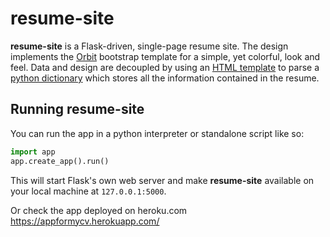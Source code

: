 # resume-site  
**resume-site** is a Flask-driven, single-page resume site.
The design implements the [Orbit](https://themes.3rdwavemedia.com/website-templates/orbit-free-resume-cv-template-for-developers/) bootstrap template for a simple, yet colorful, look and feel.
Data and design are decoupled by using an [HTML template](https://github.com/johnmarcampbell/resume-site/blob/master/app/templates/index.html) to parse a [python dictionary](https://github.com/johnmarcampbell/resume-site/blob/master/app/defaults.py) which stores all the information contained in the resume.

## Running resume-site

You can run the app in a python interpreter or standalone script like so:
```python  
import app
app.create_app().run()  
```
This will start Flask's own web server and make **resume-site** available on your local machine at `127.0.0.1:5000`.

Or check the app deployed on heroku.com
https://appformycv.herokuapp.com/
